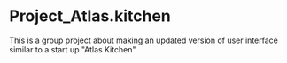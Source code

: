 # Project_Atlas.kitchen
This is a group project about making an updated version of user interface similar to a start up "Atlas Kitchen"
